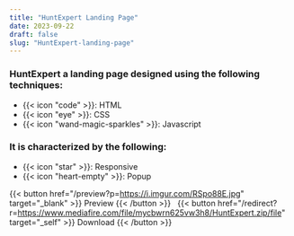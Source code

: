```yaml
---
title: "HuntExpert Landing Page"
date: 2023-09-22
draft: false
slug: "HuntExpert-landing-page"
---
```

### __HuntExpert__ a __landing page__ designed using the following techniques:
- {{< icon "code" >}}: HTML
- {{< icon "eye" >}}: CSS
- {{< icon "wand-magic-sparkles" >}}: Javascript  

### It is characterized by the following:
- {{< icon "star" >}}: Responsive
- {{< icon "heart-empty" >}}:  Popup

<!--adsense-->

{{< button href="/preview?p=https://i.imgur.com/RSpo88E.jpg" target="_blank" >}}
Preview
{{< /button >}} &nbsp; {{< button href="/redirect?r=https://www.mediafire.com/file/mycbwrn625vw3h8/HuntExpert.zip/file" target="_self" >}}
Download
{{< /button >}}